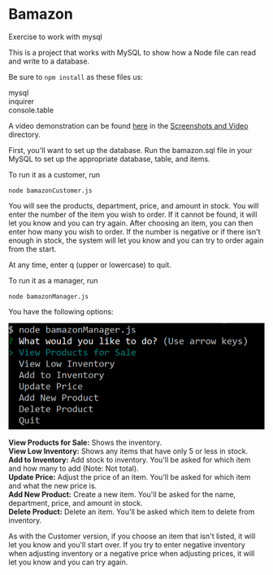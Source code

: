 # Bamazon
Exercise to work with mysql

This is a project that works with MySQL to show how a Node file can read and write to a database.

Be sure to `npm install` as these files us:

mysql  
inquirer  
console.table

A video demonstration can be found [here](https://github.com/Dhwyll/Bamazon/blob/master/Screenshots%20and%20Video/Bamazon-Demonstration.mp4) in the [Screenshots and Video](https://github.com/Dhwyll/Bamazon/tree/master/Screenshots%20and%20Video) directory.

First, you'll want to set up the database.  Run the bamazon.sql file in your MySQL to set up the appropriate database, table, and items.

To run it as a customer, run

```
node bamazonCustomer.js
```

You will see the products, department, price, and amount in stock.  You will enter the number of the item you wish to order.  If it cannot be found, it will let you know and you can try again.  After choosing an item, you can then enter how many you wish to order.  If the number is negative or if there isn't enough in stock, the system will let you know and you can try to order again from the start.

At any time, enter q (upper or lowercase) to quit.

To run it as a manager, run

```
node bamazonManager.js
```

You have the following options:

![bamazonManager](https://raw.githubusercontent.com/Dhwyll/Bamazon/master/Screenshots%20and%20Video/bamazonManager-1.png "Bamazon Manager Console")

**View Products for Sale:**  Shows the inventory.  
**View Low Inventory:**  Shows any items that have only 5 or less in stock.  
**Add to Inventory:**  Add stock to inventory.  You'll be asked for which item and how many to add (Note:  Not total).  
**Update Price:**  Adjust the price of an item.  You'll be asked for which item and what the new price is.  
**Add New Product:**  Create a new item.  You'll be asked for the name, department, price, and amount in stock.  
**Delete Product:**  Delete an item.  You'll be asked which item to delete from inventory.

As with the Customer version, if you choose an item that isn't listed, it will let you know and you'll start over.  If you try to enter negative inventory when adjusting inventory or a negative price when adjusting prices, it will let you know and you can try again.
